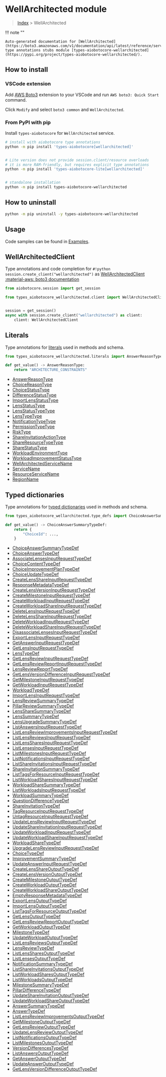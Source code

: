# WellArchitected module

> [Index](../README.md) > WellArchitected


!!! note ""

    Auto-generated documentation for [WellArchitected](https://boto3.amazonaws.com/v1/documentation/api/latest/reference/services/wellarchitected.html#WellArchitected)
    type annotations stubs module [types-aiobotocore-wellarchitected](https://pypi.org/project/types-aiobotocore-wellarchitected/).

## How to install

### VSCode extension

Add [AWS Boto3](https://marketplace.visualstudio.com/items?itemName=Boto3typed.boto3-ide)
extension to your VSCode and run `AWS boto3: Quick Start` command.

Click `Modify` and select `boto3 common` and `WellArchitected`.

### From PyPI with pip

Install `types-aiobotocore` for `WellArchitected` service.

```bash
# install with aiobotocore type annotations
python -m pip install 'types-aiobotocore[wellarchitected]'


# Lite version does not provide session.client/resource overloads
# it is more RAM-friendly, but requires explicit type annotations
python -m pip install 'types-aiobotocore-lite[wellarchitected]'


# standalone installation
python -m pip install types-aiobotocore-wellarchitected
```



## How to uninstall

```bash
python -m pip uninstall -y types-aiobotocore-wellarchitected
```

## Usage

Code samples can be found in [Examples](./usage.md).

## WellArchitectedClient

Type annotations and code completion for  `#!python session.create_client("wellarchitected")` as [WellArchitectedClient](./client.md)
[:material-aws: boto3 documentation](https://boto3.amazonaws.com/v1/documentation/api/latest/reference/services/wellarchitected.html#WellArchitected.Client)

```python title="Usage example"
from aiobotocore.session import get_session

from types_aiobotocore_wellarchitected.client import WellArchitectedClient


session = get_session()
async with session.create_client("wellarchitected") as client:
    client: WellArchitectedClient
```








## Literals

Type annotations for [literals](./literals.md) used in methods and schema.

```python title="Usage example"
from types_aiobotocore_wellarchitected.literals import AnswerReasonType

def get_value() -> AnswerReasonType:
    return "ARCHITECTURE_CONSTRAINTS"
```

- [AnswerReasonType](./literals.md#answerreasontype)
- [ChoiceReasonType](./literals.md#choicereasontype)
- [ChoiceStatusType](./literals.md#choicestatustype)
- [DifferenceStatusType](./literals.md#differencestatustype)
- [ImportLensStatusType](./literals.md#importlensstatustype)
- [LensStatusType](./literals.md#lensstatustype)
- [LensStatusTypeType](./literals.md#lensstatustypetype)
- [LensTypeType](./literals.md#lenstypetype)
- [NotificationTypeType](./literals.md#notificationtypetype)
- [PermissionTypeType](./literals.md#permissiontypetype)
- [RiskType](./literals.md#risktype)
- [ShareInvitationActionType](./literals.md#shareinvitationactiontype)
- [ShareResourceTypeType](./literals.md#shareresourcetypetype)
- [ShareStatusType](./literals.md#sharestatustype)
- [WorkloadEnvironmentType](./literals.md#workloadenvironmenttype)
- [WorkloadImprovementStatusType](./literals.md#workloadimprovementstatustype)
- [WellArchitectedServiceName](./literals.md#wellarchitectedservicename)
- [ServiceName](./literals.md#servicename)
- [ResourceServiceName](./literals.md#resourceservicename)
- [RegionName](./literals.md#regionname)




## Typed dictionaries

Type annotations for [typed dictionaries](./type_defs.md) used in methods and schema.

```python title="Usage example"
from types_aiobotocore_wellarchitected.type_defs import ChoiceAnswerSummaryTypeDef

def get_value() -> ChoiceAnswerSummaryTypeDef:
    return {
        "ChoiceId": ...,
    }
```

- [ChoiceAnswerSummaryTypeDef](./type_defs.md#choiceanswersummarytypedef)
- [ChoiceAnswerTypeDef](./type_defs.md#choiceanswertypedef)
- [AssociateLensesInputRequestTypeDef](./type_defs.md#associatelensesinputrequesttypedef)
- [ChoiceContentTypeDef](./type_defs.md#choicecontenttypedef)
- [ChoiceImprovementPlanTypeDef](./type_defs.md#choiceimprovementplantypedef)
- [ChoiceUpdateTypeDef](./type_defs.md#choiceupdatetypedef)
- [CreateLensShareInputRequestTypeDef](./type_defs.md#createlensshareinputrequesttypedef)
- [ResponseMetadataTypeDef](./type_defs.md#responsemetadatatypedef)
- [CreateLensVersionInputRequestTypeDef](./type_defs.md#createlensversioninputrequesttypedef)
- [CreateMilestoneInputRequestTypeDef](./type_defs.md#createmilestoneinputrequesttypedef)
- [CreateWorkloadInputRequestTypeDef](./type_defs.md#createworkloadinputrequesttypedef)
- [CreateWorkloadShareInputRequestTypeDef](./type_defs.md#createworkloadshareinputrequesttypedef)
- [DeleteLensInputRequestTypeDef](./type_defs.md#deletelensinputrequesttypedef)
- [DeleteLensShareInputRequestTypeDef](./type_defs.md#deletelensshareinputrequesttypedef)
- [DeleteWorkloadInputRequestTypeDef](./type_defs.md#deleteworkloadinputrequesttypedef)
- [DeleteWorkloadShareInputRequestTypeDef](./type_defs.md#deleteworkloadshareinputrequesttypedef)
- [DisassociateLensesInputRequestTypeDef](./type_defs.md#disassociatelensesinputrequesttypedef)
- [ExportLensInputRequestTypeDef](./type_defs.md#exportlensinputrequesttypedef)
- [GetAnswerInputRequestTypeDef](./type_defs.md#getanswerinputrequesttypedef)
- [GetLensInputRequestTypeDef](./type_defs.md#getlensinputrequesttypedef)
- [LensTypeDef](./type_defs.md#lenstypedef)
- [GetLensReviewInputRequestTypeDef](./type_defs.md#getlensreviewinputrequesttypedef)
- [GetLensReviewReportInputRequestTypeDef](./type_defs.md#getlensreviewreportinputrequesttypedef)
- [LensReviewReportTypeDef](./type_defs.md#lensreviewreporttypedef)
- [GetLensVersionDifferenceInputRequestTypeDef](./type_defs.md#getlensversiondifferenceinputrequesttypedef)
- [GetMilestoneInputRequestTypeDef](./type_defs.md#getmilestoneinputrequesttypedef)
- [GetWorkloadInputRequestTypeDef](./type_defs.md#getworkloadinputrequesttypedef)
- [WorkloadTypeDef](./type_defs.md#workloadtypedef)
- [ImportLensInputRequestTypeDef](./type_defs.md#importlensinputrequesttypedef)
- [LensReviewSummaryTypeDef](./type_defs.md#lensreviewsummarytypedef)
- [PillarReviewSummaryTypeDef](./type_defs.md#pillarreviewsummarytypedef)
- [LensShareSummaryTypeDef](./type_defs.md#lenssharesummarytypedef)
- [LensSummaryTypeDef](./type_defs.md#lenssummarytypedef)
- [LensUpgradeSummaryTypeDef](./type_defs.md#lensupgradesummarytypedef)
- [ListAnswersInputRequestTypeDef](./type_defs.md#listanswersinputrequesttypedef)
- [ListLensReviewImprovementsInputRequestTypeDef](./type_defs.md#listlensreviewimprovementsinputrequesttypedef)
- [ListLensReviewsInputRequestTypeDef](./type_defs.md#listlensreviewsinputrequesttypedef)
- [ListLensSharesInputRequestTypeDef](./type_defs.md#listlenssharesinputrequesttypedef)
- [ListLensesInputRequestTypeDef](./type_defs.md#listlensesinputrequesttypedef)
- [ListMilestonesInputRequestTypeDef](./type_defs.md#listmilestonesinputrequesttypedef)
- [ListNotificationsInputRequestTypeDef](./type_defs.md#listnotificationsinputrequesttypedef)
- [ListShareInvitationsInputRequestTypeDef](./type_defs.md#listshareinvitationsinputrequesttypedef)
- [ShareInvitationSummaryTypeDef](./type_defs.md#shareinvitationsummarytypedef)
- [ListTagsForResourceInputRequestTypeDef](./type_defs.md#listtagsforresourceinputrequesttypedef)
- [ListWorkloadSharesInputRequestTypeDef](./type_defs.md#listworkloadsharesinputrequesttypedef)
- [WorkloadShareSummaryTypeDef](./type_defs.md#workloadsharesummarytypedef)
- [ListWorkloadsInputRequestTypeDef](./type_defs.md#listworkloadsinputrequesttypedef)
- [WorkloadSummaryTypeDef](./type_defs.md#workloadsummarytypedef)
- [QuestionDifferenceTypeDef](./type_defs.md#questiondifferencetypedef)
- [ShareInvitationTypeDef](./type_defs.md#shareinvitationtypedef)
- [TagResourceInputRequestTypeDef](./type_defs.md#tagresourceinputrequesttypedef)
- [UntagResourceInputRequestTypeDef](./type_defs.md#untagresourceinputrequesttypedef)
- [UpdateLensReviewInputRequestTypeDef](./type_defs.md#updatelensreviewinputrequesttypedef)
- [UpdateShareInvitationInputRequestTypeDef](./type_defs.md#updateshareinvitationinputrequesttypedef)
- [UpdateWorkloadInputRequestTypeDef](./type_defs.md#updateworkloadinputrequesttypedef)
- [UpdateWorkloadShareInputRequestTypeDef](./type_defs.md#updateworkloadshareinputrequesttypedef)
- [WorkloadShareTypeDef](./type_defs.md#workloadsharetypedef)
- [UpgradeLensReviewInputRequestTypeDef](./type_defs.md#upgradelensreviewinputrequesttypedef)
- [ChoiceTypeDef](./type_defs.md#choicetypedef)
- [ImprovementSummaryTypeDef](./type_defs.md#improvementsummarytypedef)
- [UpdateAnswerInputRequestTypeDef](./type_defs.md#updateanswerinputrequesttypedef)
- [CreateLensShareOutputTypeDef](./type_defs.md#createlensshareoutputtypedef)
- [CreateLensVersionOutputTypeDef](./type_defs.md#createlensversionoutputtypedef)
- [CreateMilestoneOutputTypeDef](./type_defs.md#createmilestoneoutputtypedef)
- [CreateWorkloadOutputTypeDef](./type_defs.md#createworkloadoutputtypedef)
- [CreateWorkloadShareOutputTypeDef](./type_defs.md#createworkloadshareoutputtypedef)
- [EmptyResponseMetadataTypeDef](./type_defs.md#emptyresponsemetadatatypedef)
- [ExportLensOutputTypeDef](./type_defs.md#exportlensoutputtypedef)
- [ImportLensOutputTypeDef](./type_defs.md#importlensoutputtypedef)
- [ListTagsForResourceOutputTypeDef](./type_defs.md#listtagsforresourceoutputtypedef)
- [GetLensOutputTypeDef](./type_defs.md#getlensoutputtypedef)
- [GetLensReviewReportOutputTypeDef](./type_defs.md#getlensreviewreportoutputtypedef)
- [GetWorkloadOutputTypeDef](./type_defs.md#getworkloadoutputtypedef)
- [MilestoneTypeDef](./type_defs.md#milestonetypedef)
- [UpdateWorkloadOutputTypeDef](./type_defs.md#updateworkloadoutputtypedef)
- [ListLensReviewsOutputTypeDef](./type_defs.md#listlensreviewsoutputtypedef)
- [LensReviewTypeDef](./type_defs.md#lensreviewtypedef)
- [ListLensSharesOutputTypeDef](./type_defs.md#listlenssharesoutputtypedef)
- [ListLensesOutputTypeDef](./type_defs.md#listlensesoutputtypedef)
- [NotificationSummaryTypeDef](./type_defs.md#notificationsummarytypedef)
- [ListShareInvitationsOutputTypeDef](./type_defs.md#listshareinvitationsoutputtypedef)
- [ListWorkloadSharesOutputTypeDef](./type_defs.md#listworkloadsharesoutputtypedef)
- [ListWorkloadsOutputTypeDef](./type_defs.md#listworkloadsoutputtypedef)
- [MilestoneSummaryTypeDef](./type_defs.md#milestonesummarytypedef)
- [PillarDifferenceTypeDef](./type_defs.md#pillardifferencetypedef)
- [UpdateShareInvitationOutputTypeDef](./type_defs.md#updateshareinvitationoutputtypedef)
- [UpdateWorkloadShareOutputTypeDef](./type_defs.md#updateworkloadshareoutputtypedef)
- [AnswerSummaryTypeDef](./type_defs.md#answersummarytypedef)
- [AnswerTypeDef](./type_defs.md#answertypedef)
- [ListLensReviewImprovementsOutputTypeDef](./type_defs.md#listlensreviewimprovementsoutputtypedef)
- [GetMilestoneOutputTypeDef](./type_defs.md#getmilestoneoutputtypedef)
- [GetLensReviewOutputTypeDef](./type_defs.md#getlensreviewoutputtypedef)
- [UpdateLensReviewOutputTypeDef](./type_defs.md#updatelensreviewoutputtypedef)
- [ListNotificationsOutputTypeDef](./type_defs.md#listnotificationsoutputtypedef)
- [ListMilestonesOutputTypeDef](./type_defs.md#listmilestonesoutputtypedef)
- [VersionDifferencesTypeDef](./type_defs.md#versiondifferencestypedef)
- [ListAnswersOutputTypeDef](./type_defs.md#listanswersoutputtypedef)
- [GetAnswerOutputTypeDef](./type_defs.md#getansweroutputtypedef)
- [UpdateAnswerOutputTypeDef](./type_defs.md#updateansweroutputtypedef)
- [GetLensVersionDifferenceOutputTypeDef](./type_defs.md#getlensversiondifferenceoutputtypedef)

